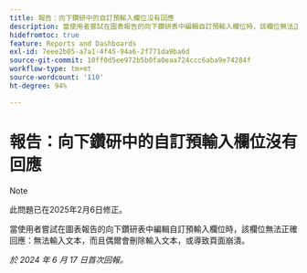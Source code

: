 ```yaml
---
title: 報告：向下鑽研中的自訂預輸入欄位沒有回應
description: 當使用者嘗試在圖表報告的向下鑽研表中編輯自訂預輸入欄位時，該欄位無法正確回應 - 無法輸入文本，而且偶爾會刪除輸入文本，或導致頁面崩潰。
hidefromtoc: true
feature: Reports and Dashboards
exl-id: 7eee2b05-a7a1-4f45-94a6-2f771da9ba6d
source-git-commit: 10ff0d5ee972b5b0fa0eaa724ccc6aba9e74284f
workflow-type: tm+mt
source-wordcount: '110'
ht-degree: 94%

---
```


# 報告：向下鑽研中的自訂預輸入欄位沒有回應

>[!NOTE]
>
>此問題已在2025年2月6日修正。

當使用者嘗試在圖表報告的向下鑽研表中編輯自訂預輸入欄位時，該欄位無法正確回應：無法輸入文本，而且偶爾會刪除輸入文本，或導致頁面崩潰。

_於 2024 年 6 月 17 日首次回報。_
